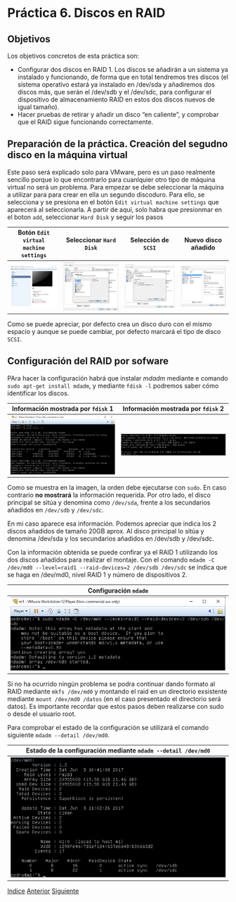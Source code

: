 # Práctica 6. Discos en RAID

## Objetivos
Los objetivos concretos de esta práctica son:
- Configurar dos discos en RAID 1. Los discos se añadirán a un sistema ya instalado y funcionando, de forma que en total tendremos tres discos (el sistema operativo estará ya instalado en /dev/sda y añadiremos dos discos más, que serán el /dev/sdb y el /dev/sdc, para configurar el dispositivo de almacenamiento RAID en estos dos discos nuevos de igual tamaño).
- Hacer pruebas de retirar y añadir un disco “en caliente”, y comprobar que el RAID sigue funcionando correctamente.

## Preparación de la práctica. Creación del segudno disco en la máquina virtual

Este paso será explicado solo para VMware, pero es un paso realmente sencillo porque lo que encontrarlo para cuanlquier otro tipo de máquina virtual no será un problema. 
Para empezar se debe seleccionar la máquina a utilizar para para crear en ella un segundo discoduro. Para ello, se selecciona y se presiona en el botón `Edit virtual machine settings` que aparecerá al seleccionarla. A partir de aquí, solo habra que presionmar en el boton `add`, seleccionar `Hard Disk` y seguir los pasos 

| Botón `Edit virtual machine settings` | Seleccionar `Hard Disk` | Selección de `SCSI` | Nuevo disco añadido | 
| :-------------: | :-------------: | :-------------: | :-------------: |
| ![Imagen](https://github.com/JoseAdriGP/SWAP/blob/master/Practicas/P6/Images/P6-01.PNG) | ![Imagen](https://github.com/JoseAdriGP/SWAP/blob/master/Practicas/P6/Images/P6-02.PNG) | ![Imagen](https://github.com/JoseAdriGP/SWAP/blob/master/Practicas/P6/Images/P6-03.PNG) | ![Imagen](https://github.com/JoseAdriGP/SWAP/blob/master/Practicas/P6/Images/P6-04.PNG) |

Como se puede apreciar, por defecto crea un disco duro con el mismo espacio y aunque se puede cambiar, por defecto marcará el tipo de disco `SCSI`.

## Configuración del RAID por sofware

PAra hacer la configuración habrá que instalar *mdadm* mediante e comando `sudo apt-get install mdadm`, y mediante `fdisk -l` podremos saber cómo identificar los discos.

| Información mostrada por `fdisk` 1 | Información mostrada por `fdisk` 2 | 
| :-------------: | :-------------: |
| ![Imagen](https://github.com/JoseAdriGP/SWAP/blob/master/Practicas/P6/Images/P6-05A.PNG) | ![Imagen](https://github.com/JoseAdriGP/SWAP/blob/master/Practicas/P6/Images/P6-05B.PNG) |

Como se muestra en la imagen, la orden debe ejecutarse con `sudo`. En caso contrario **no mostrará** la información requerida. Por otro lado, el disco principal se sitúa y denomina como `/dev/sda`, frente a los secundarios añadidos en `/dev/sdb` y `/dev/sdc`.

En mi caso aparece esa información. Podemos apreciar que indica los 2 discos añadidos de tamaño 20GB aprox. Al disco principal lo sitúa y denomina /dev/sda y los secundarios añadidos en /dev/sdb y /dev/sdc.

Con la información obtenida se puede confirar ya el RAID 1 utilizando los dos discos añadidos para realizar el montaje. Con el comando `mdadm -C /dev/md0 --level=raid1 --raid-devices=2 /dev/sdb /dev/sdc` se indica que se haga en /dev/md0, nivel RAID 1 y número de dispositivos 2.

| Configuración `mdadm` |
| :-------------: |
| ![Imagen](https://github.com/JoseAdriGP/SWAP/blob/master/Practicas/P6/Images/P6-06.PNG) |

Si no ha ocurrido ningún problema se podra continuar dando formato al RAID mediante `mkfs /dev/md0` y montando el raid en un directorio exsistente mediante `mount /dev/md0 /datos` (en el caso presentado el directorio será datos). Es importante recordar que estos pasos deben realizarse con sudo o desde el usuario root.

Para comprobar el estado de la configuración se utilizará el comando siguiente `mdadm --detail /dev/md0`.

| Estado de la configuración mediante `mdadm --detail /dev/md0` |
| :-------------: |
| ![Imagen](https://github.com/JoseAdriGP/SWAP/blob/master/Practicas/P6/Images/P6-07.PNG) |

[Indice](https://github.com/JoseAdriGP/SWAP-Practicas/blob/master/README.md) [Anterior](https://github.com/JoseAdriGP/SWAP/blob/master/Practicas/P5/README.md) [Siguiente](https://github.com/JoseAdriGP/SWAP/blob/master/Ejercicios/T1.md)


